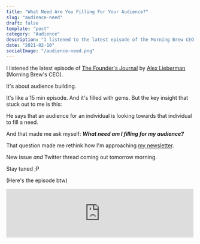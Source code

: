 ```yaml
---
title: "What Need Are You Filling For Your Audience?"
slug: "audience-need"
draft: false
template: "post"
category: "Audience"
description: "I listened to the latest episode of the Morning Brew CEO's podcast. It made me rethink how I'm providing value to the people that read my stuff."
date: "2021-02-10"
socialImage: "/audience-need.png"
---
```


I listened the latest episode of [The Founder's Journal](https://podcasts.apple.com/us/podcast/the-founders-journal/id1509276485) by [Alex Lieberman](https://twitter.com/businessbarista) (Morning Brew's CEO).

It's about audience building.

It's like a 15 min episode. And it's filled with gems. But the key insight that stuck out to me is this:

He says that an audience for an individual is looking towards that individual to fill a need.

And that made me ask myself: **_What need am I filling for my audience?_**

That question made me rethink how I'm approaching [my newsletter](https://theproductperson.com).

New issue _and_ Twitter thread coming out tomorrow morning.

Stay tuned ;P

(Here's the episode btw)

<iframe src="https://open.spotify.com/embed-podcast/episode/4TefnSEYg4iBC6VHNsRGYC" width="500px" height="130px" frameborder="0" allowtransparency="true" allow="encrypted-media"></iframe>

<br />

